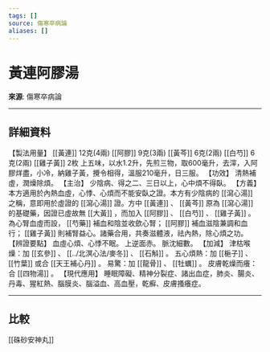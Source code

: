 ```yaml
---
tags: []
source: 傷寒卒病論
aliases: []
---
```


# 黃連阿膠湯

**來源**: 傷寒卒病論  

---

## 詳細資料
【製法用量】 [[黃連]] 12克(4兩) [[阿膠]] 9克(3兩) [[黃芩]] 6克(2兩) [[白芍]] 6克(2兩) [[雞子黃]] 2枚
上五味，以水1.2升，先煎三物，取600毫升，去滓，入阿膠烊盡，小冷，納雞子黃，攪令相得，溫服210毫升，日三服。
【功效】
清熱補虛，潤燥除煩。
【主治】
少陰病、得之二、三日以上，心中煩不得臥。
【方義】
本方適用於內熱血虛，心悸、心煩而不能安臥之證。本方有少陰病的 [[瀉心湯]] 之稱，意即用於虛證的 [[瀉心湯]] 證。方中 [[黃連]] 、 [[黃芩]] 原為 [[瀉心湯]] 的基礎藥，因證已虛故無 [[大黃]] ，而加入 [[阿膠]] 、 [[白芍]] 、 [[雞子黃]] 。為心腎血虛而設， [[芍藥]] 補血和陰並收歛心腎； [[阿膠]] 補血滋陰兼調和血行； [[雞子黃]] 則補腎益心。諸藥合用，共奏滋體液，祛內熱，除心煩之功。
【辨證要點】
血虛心煩、心悸不眠。
上逆面赤。
脈沈細數。
【加減】
津枯喉燥：加 [[玄參]] 、 [[../北溟心法/麥冬]] 、 [[石斛]] 。
五心煩熱：加 [[梔子]] 、 [[竹葉]] 或合 [[天王補心丹]] 。
易驚：加 [[龍骨]] 、 [[牡蠣]] 。
皮膚乾燥而癢：合 [[四物湯]] 。
【現代應用】
睡眠障礙、精神分裂症、諸出血症，肺炎、腸炎、丹毒、猩紅熱、腦膜炎、腦溢血、高血壓，乾癬、皮膚搔癢症。

---

## 比較
[[硃砂安神丸]]
